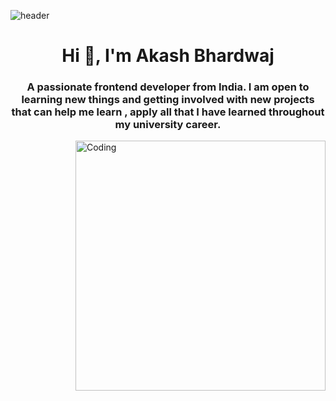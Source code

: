 ![header](https://glivera-team.com/wp-content/uploads/2019/11/fronend-blog.jpg)
<h1 align="center">Hi 👋, I'm Akash Bhardwaj</h1>
<h3 align="center">A passionate frontend developer from India. I am open to learning new things and getting involved with new projects that can help me learn , apply all that I have learned throughout my university career.</h3>
<img align="right" alt="Coding" width="400" src="https://physicsgurukul.com/wp-content/uploads/2019/02/character-1.gif">
